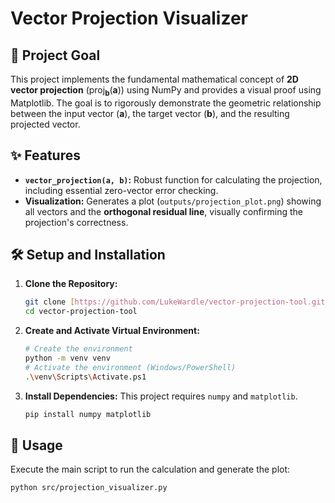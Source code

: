 # Vector Projection Visualizer

## 🎯 Project Goal

This project implements the fundamental mathematical concept of **2D vector projection** ($\text{proj}_{\mathbf{b}}(\mathbf{a})$) using NumPy and provides a visual proof using Matplotlib. The goal is to rigorously demonstrate the geometric relationship between the input vector ($\mathbf{a}$), the target vector ($\mathbf{b}$), and the resulting projected vector.

## ✨ Features

-   **`vector_projection(a, b)`:** Robust function for calculating the projection, including essential zero-vector error checking.
-   **Visualization:** Generates a plot (`outputs/projection_plot.png`) showing all vectors and the **orthogonal residual line**, visually confirming the projection's correctness.

## 🛠️ Setup and Installation

1.  **Clone the Repository:**
    ```bash
    git clone [https://github.com/LukeWardle/vector-projection-tool.git](https://github.com/LukeWardle/vector-projection-tool.git)
    cd vector-projection-tool
    ```

2.  **Create and Activate Virtual Environment:**
    ```bash
    # Create the environment
    python -m venv venv
    # Activate the environment (Windows/PowerShell)
    .\venv\Scripts\Activate.ps1
    ```

3.  **Install Dependencies:**
    This project requires `numpy` and `matplotlib`.
    ```bash
    pip install numpy matplotlib
    ```

## 🚀 Usage

Execute the main script to run the calculation and generate the plot:

```bash
python src/projection_visualizer.py
